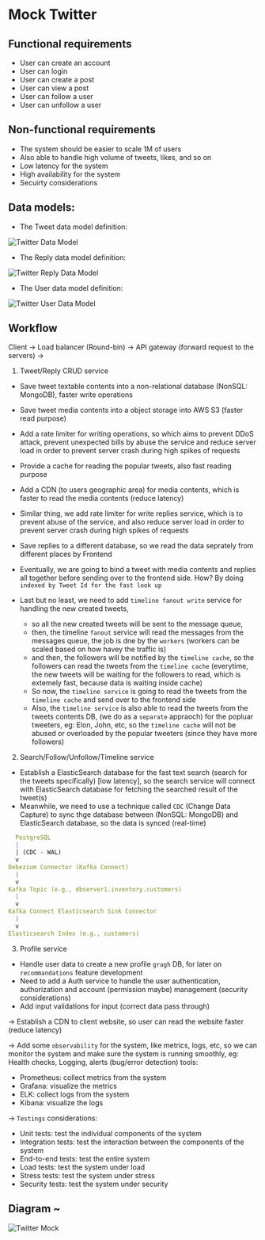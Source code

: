 # Mock Twitter 

## Functional requirements

- User can create an account
- User can login
- User can create a post
- User can view a post
- User can follow a user
- User can unfollow a user

## Non-functional requirements

- The system should be easier to scale 1M of users
- Also able to handle high volume of tweets, likes, and so on
- Low latency for the system
- High availability for the system
- Secuirty considerations

## Data models:

- The Tweet data model definition:

![Twitter Data Model](/Images/twitter-mock/tweet-data-model.png)

- The Reply data model definition:

![Twitter Reply Data Model](/Images/twitter-mock/reply-model.png)

- The User data model definition:

![Twitter User Data Model](/Images/twitter-mock/user-model.png)


## Workflow

Client -> Load balancer (Round-bin) -> API gateway (forward request to the servers) -> 

1. Tweet/Reply CRUD service
  - Save tweet textable contents into a non-relational database (NonSQL: MongoDB), faster write operations
  - Save tweet media contents into a object storage into AWS S3 (faster read purpose)
  - Add a rate limiter for writing operations, so which aims to prevent DDoS attack, prevent unexpected bills by abuse the service and reduce server load in order to prevent server crash during high spikes of requests
  - Provide a cache for reading the popular tweets, also fast reading purpose
  - Add a CDN (to users geographic area) for media contents, which is faster to read the media contents (reduce latency)

  - Similar thing, we add rate limiter for write replies service, which is to prevent abuse of the service, and also reduce server load in order to prevent server crash during high spikes of requests
  - Save replies to a different database, so we read the data seprately from different places by Frontend
  - Eventually, we are going to bind a tweet with media contents and replies all together before sending over to the frontend side. How? By doing `indexed by Tweet Id for the fast look up`

  - Last but no least, we need to add `timeline fanout write` service for handling the new created tweets,
    - so all the new created tweets will be sent to the message queue, 
    - then, the timeline `fanout` service will read the messages from the messages queue, the job is dne by the `workers` (workers can be scaled based on how havey the traffic is)
    - and then, the followers will be notified by the `timeline cache`, so the followers can read the tweets from the `timeline cache` (everytime, the new tweets will be waiting for the followers to read, which is extemely fast, because data is waiting inside cache)
    - So now, the `timeline service` is going to read the tweets from the `timeline cache` and send over to the frontend side
    - Also, the `timeline service` is also able to read the tweets from the tweets contents DB, (we do as a `separate` appraoch) for the popluar tweeters, eg: Elon, John, etc, so the `timeline cache` will not be abused or overloaded by the popular tweeters (since they have more followers)


2. Search/Follow/Unfollow/Timeline service
  - Establish a ElasticSearch database for the fast text search (search for the tweets specifically) [low latency], so the search service will connect with ElasticSearch database for fetching the searched result of the tweet(s)
  - Meanwhile, we need to use a technique called `CDC` (Change Data Capture) to sync thge database between (NonSQL: MongoDB) and ElasticSearch database, so the data is synced (real-time)

  ```yaml
    PostgreSQL
    |
    | (CDC - WAL)
    v
  Debezium Connector (Kafka Connect)
    |
    v
  Kafka Topic (e.g., dbserver1.inventory.customers)
    |
    v
  Kafka Connect Elasticsearch Sink Connector
    |
    v
  Elasticsearch Index (e.g., customers)
  ```
  

3. Profile service
  - Handle user data to create a new profile `gragh` DB, for later on `recommandations` feature development 
  - Need to add a Auth service to handle the user authentication, authorization and account (permission maybe) management (security considerations)
  - Add input validations for input (correct data pass through)

-> Establish a CDN to client website, so user can read the website faster (reduce latency) 

-> Add some `observability` for the system, like metrics, logs, etc, so we can monitor the system and make sure the system is running smoothly, eg: Health checks, Logging, alerts (bug/error detection) tools: 
  - Prometheus: collect metrics from the system
  - Grafana: visualize the metrics
  - ELK: collect logs from the system
  - Kibana: visualize the logs

-> `Testings` considerations:
  - Unit tests: test the individual components of the system
  - Integration tests: test the interaction between the components of the system
  - End-to-end tests: test the entire system
  - Load tests: test the system under load
  - Stress tests: test the system under stress
  - Security tests: test the system under security


## Diagram ~

![Twitter Mock](/Images/twitter-mock/workflow.png)

<!-- Press Ctrl / CMD + Shift + V to preview the MD document inside VSCode, Cursor -->